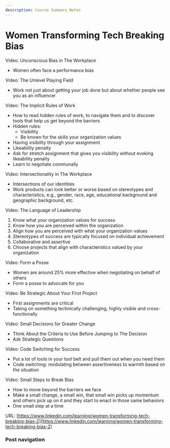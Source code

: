 ```yaml
---
description: Course Summary Notes
---
```


# Women Transforming Tech Breaking Bias

Video: Unconscious Bias in The Workplace

* Women often face a performance bias

Video: The Unlevel Playing Field

* Work not just about getting your job done but about whether people see you as an influencer

Video: The Implicit Rules of Work

* How to read hidden rules of work, to navigate them and to discover tools that help us get beyond the barriers
* Hidden rules:
  * Visibility
  * Be known for the skills your organization values
* Having visibility through your assignment
* Likeability penalty
* Ask for stretch assignment that gives you visibility without evoking likeability penalty
* Learn to negotiate communally

Video: Intersectionality in The Workplace

* Intersections of our identities
* Work products can look better or worse based on stereotypes and characteristics, e.g., gender, race, age, educational background and geographic background, etc.

Video: The Language of Leadership

1. Know what your organization values for success
2. Know how you are perceived within the organization
3. Align how you are perceived with what your organization values
4. Stereotypes of success are typically focused on individual achievement
5. Collaborative and assertive
6. Choose projects that align with characteristics valued by your organization

Video: Form a Posse

* Women are around 25% more effective when negotiating on behalf of others
* Form a posse to advocate for you

Video: Be Strategic About Your First Project

* First assignments are critical
* Taking on something technically challenging, highly visible and cross-functionally

Video: Small Decisions for Greater Change

* Think About the Criteria to Use Before Jumping to The Decision
* Ask Strategic Questions

Video: Code Switching for Success

* Put a lot of tools in your tool belt and pull them out when you need them
* Code switching: modulating between assertiveness to warmth based on the situation

Video: Small Steps to Break Bias

* How to move beyond the barriers we face
* Make a small change, a small win, that small win picks up momentum and others pick up on it and they start to enact in those same behaviors
* One small step at a time

URL: [https://www.linkedin.com/learning/women-transforming-tech-breaking-bias-2](https://www.linkedin.com/learning/women-transforming-tech-breaking-bias-2)

### Post navigation
